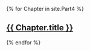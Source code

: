 ---
---

{% for Chapter in site.Part4 %}
  <h2><a href="{{ Chapter.url }}">{{ Chapter.title }}</a></h2>
{% endfor %}